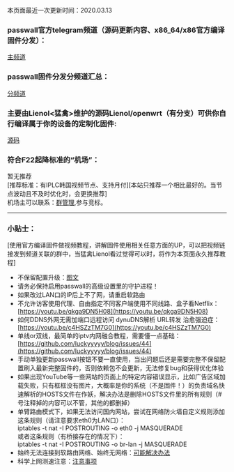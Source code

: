 本页面最近一次更新时间：2020.03.13
### passwall官方telegram频道（源码更新内容、x86_64/x86官方编译固件分发）：       
[主频道](https://t.me/passwall)            
### passwall固件分发分频道汇总：             
[分频道](./sub.md)               
### 主要由Lienol<猛禽>维护的源码Lienol/openwrt（有分支）可供你自行编译属于你的设备的定制化固件:             
[源码](./code.md)                   
### 符合F22起降标准的“机场”：    
暂无推荐         
[推荐标准：有IPLC韩国视频节点、支持月付][本站只推荐一个相比最好的。当节点波动且不及时优化时，会更换推荐]             
机场主可以联系：[群管理](https://t.me/wefuxkgfw),参与竞标。                

------------------------------------------------------------------------------------          
### 小贴士：            
[使用官方编译固件做视频教程，讲解固件使用相关任意方面的UP，可以把视频链接发到频道关联的群中，当猛禽Lienol看过觉得可以时，将作为本页面永久推荐教程]           
* 不保留配置升级：[图文](./upgrade.md)                 
* 请务必保持启用passwall的高级设置里的守护进程！      
* 如果改过LAN口的IP后上不了网，请重启软路由                   
* 不允许访客使用代理、自由指定不同客户端使用不同线路、盒子看Netflix：                 
[https://youtu.be/qkga9DN5H08](https://youtu.be/qkga9DN5H08)             
* 如何DDNS外网无需加端口远程访问 dynuDNS解析 URL转发 治愈强迫症：      
[https://youtu.be/c4HSZzTM7G0](https://youtu.be/c4HSZzTM7G0)         
* 单线or双线，最简单的iptv内网融合教程，需要懂一点基础：      
[https://github.com/luckyyyyy/blog/issues/44](https://github.com/luckyyyyy/blog/issues/44)                  
* 手动单独更新passwall按钮不要一直使用，当出问题后还是需要完整不保留配置刷入最新完整固件的，否则依赖包不会更新，无法修复bug和获得优化体验        
* 如果出现YouTube等一些网站的页面上的特定内容错误显示，比如广告区域加载失败，只有框框没有图片，大概率是你的系统（不是固件！）的负责域名快速解析的HOSTS文件在作妖，解决办法是删除HOSTS文件里的所有规则（# 号注释掉的内容可以不管，其他的都删掉）                     
* 单臂路由模式下，如果无法访问国内网站，尝试在网络防火墙自定义规则添加这条规则（请注意要求eth0为LAN口）：            
iptables -t nat -I POSTROUTING -o eth0 -j MASQUERADE           
或者这条规则（有桥接存在的情况下）：       
iptables -t nat -I POSTROUTING -o  br-lan  -j MASQUERADE            
* 始终无法连接到软路由网络、始终无网络：[可能解决办法](./winproxy.md)               
* 科学上网测速注意：[注意事项](./speed.md)                  

